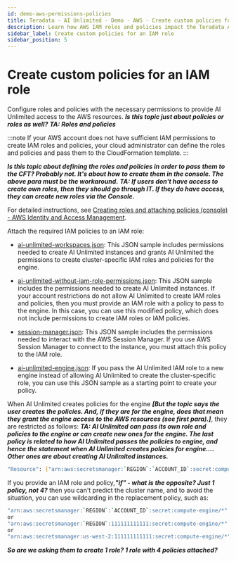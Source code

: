```yaml
---
id: demo-aws-permissions-policies
title: Teradata - AI Unlimited - Demo - AWS - Create custom policies for an IAM role
description: Learn how AWS IAM roles and policies impact the Teradata AI Unlimited deployment.
sidebar_label: Create custom policies for an IAM role
sidebar_position: 5
---
```


# Create custom policies for an IAM role

Configure roles and policies with the necessary permissions to provide AI Unlimited access to the AWS resources. ***Is this topic just about policies or roles as well?*** ***TA: Roles and policies***

:::note 
If your AWS account does not have sufficient IAM permissions to create IAM roles and policies, your cloud administrator can define the roles and policies and pass them to the CloudFormation template. 
:::

***Is this topic about defining the roles and policies in order to pass them to the CFT? Probably not. It's about how to create them in the console. The above para must be the workaround.*** ***TA: If users don't have access to create own roles, then they should go through IT. If they do have access, they can create new roles via the Console.***

For detailed instructions, see [Creating roles and attaching policies (console) - AWS Identity and Access Management](https://docs.aws.amazon.com/IAM/latest/UserGuide/access_policies_job-functions_create-policies.html).

Attach the required IAM policies to an IAM role:

- [ai-unlimited-workspaces.json](https://github.com/Teradata/ai-unlimited/blob/develop/deployments/aws/policies/ai-unlimited-workspaces.json): This JSON sample includes permissions needed to create AI Unlimited instances and grants AI Unlimited the permissions to create cluster-specific IAM roles and policies for the engine.

- [ai-unlimited-without-iam-role-permissions.json](https://github.com/Teradata/ai-unlimited/blob/develop/deployments/aws/policies/ai-unlimited-without-iam-role-permissions.json): This JSON sample includes the permissions needed to create AI Unlimited instances. If your account restrictions do not allow AI Unlimited to create IAM roles and policies, then you must provide an IAM role with a policy to pass to the engine. In this case, you can use this modified policy, which does not include permissions to create IAM roles or IAM policies.

- [session-manager.json](https://github.com/Teradata/ai-unlimited/blob/develop/deployments/aws/policies/session-manager.json): This JSON sample includes the permissions needed to interact with the AWS Session Manager. If you use AWS Session Manager to connect to the instance, you must attach this policy to the IAM role.

- [ai-unlimited-engine.json](https://github.com/Teradata/ai-unlimited/blob/develop/deployments/aws/policies/ai-unlimited-engine.json): If you pass the AI Unlimited IAM role to a new engine instead of allowing AI Unlimited to create the cluster-specific role, you can use this JSON sample as a starting point to create your policy.

When AI Unlimited creates policies for the engine ***[But the topic says the user creates the policies. And, if they are for the engine, does that mean they grant the engine access to the AWS resources (see first para).]***, they are restricted as follows: 
***TA: AI Unlimited can pass its own role and policies to the engine or can create new ones for the engine. The last policy is related to how AI Unlimited passes the policies to engine, and hence the statement when AI Unlimited creates policies for engine.... Other ones are about creating AI Unlimited instances.***

```bash
"Resource": ["arn:aws:secretsmanager:`REGION`:`ACCOUNT_ID`:secret:compute-engine/`CLUSTER_NAME`/`SECRET_NAME`"]
```

If you provide an IAM role and policy,***"if" - what is the opposite? Just 1 policy, not 4?*** then you can't predict the cluster name, and to avoid the situation, you can use wildcarding in the replacement policy, such as:

``` bash
"arn:aws:secretsmanager:`REGION`:`ACCOUNT_ID`:secret:compute-engine/*"
or
"arn:aws:secretsmanager:`REGION`:111111111111:secret:compute-engine/*"
or
"arn:aws:secretsmanager:us-west-2:111111111111:secret:compute-engine/*"
```

***So are we asking them to create 1 role? 1 role with 4 policies attached?***